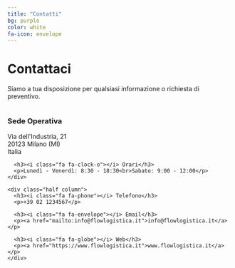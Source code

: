 ```yaml
---
title: "Contatti"
bg: purple
color: white
fa-icon: envelope
---
```


# Contattaci

Siamo a tua disposizione per qualsiasi informazione o richiesta di preventivo.

<div class="container">
  <div class="row">
    <div class="half column">
      <h3><i class="fa fa-map-marker"></i> Sede Operativa</h3>
      <p>Via dell'Industria, 21<br>20123 Milano (MI)<br>Italia</p>
      
      <h3><i class="fa fa-clock-o"></i> Orari</h3>
      <p>Lunedì - Venerdì: 8:30 - 18:30<br>Sabato: 9:00 - 12:00</p>
    </div>
    
    <div class="half column">
      <h3><i class="fa fa-phone"></i> Telefono</h3>
      <p>+39 02 1234567</p>
      
      <h3><i class="fa fa-envelope"></i> Email</h3>
      <p><a href="mailto:info@flowlogistica.it">info@flowlogistica.it</a></p>
      
      <h3><i class="fa fa-globe"></i> Web</h3>
      <p><a href="https://www.flowlogistica.it">www.flowlogistica.it</a></p>
    </div>
  </div>
</div>